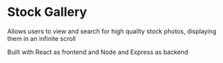 # Stock Gallery

Allows users to view and search for high quality stock photos, displaying them in an infinite scroll

Built with React as frontend and Node and Express as backend
